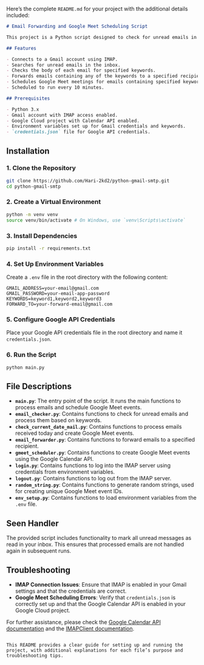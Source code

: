 Here’s the complete `README.md` for your project with the additional details included:

```markdown
# Email Forwarding and Google Meet Scheduling Script

This project is a Python script designed to check for unread emails in a Gmail account, look for specific keywords, forward those emails to a specified recipient, and schedule Google Meet meetings for them. It runs periodically using the `schedule` library.

## Features

- Connects to a Gmail account using IMAP.
- Searches for unread emails in the inbox.
- Checks the body of each email for specified keywords.
- Forwards emails containing any of the keywords to a specified recipient.
- Schedules Google Meet meetings for emails containing specified keywords.
- Scheduled to run every 10 minutes.

## Prerequisites

- Python 3.x
- Gmail account with IMAP access enabled.
- Google Cloud project with Calendar API enabled.
- Environment variables set up for Gmail credentials and keywords.
- `credentials.json` file for Google API credentials.
```
## Installation

### 1. Clone the Repository

```sh
git clone https://github.com/Hari-2kd2/python-gmail-smtp.git
cd python-gmail-smtp
```

### 2. Create a Virtual Environment

```sh
python -m venv venv
source venv/bin/activate # On Windows, use `venv\Scripts\activate`
```

### 3. Install Dependencies

```sh
pip install -r requirements.txt
```

### 4. Set Up Environment Variables

Create a `.env` file in the root directory with the following content:

```plaintext
GMAIL_ADDRESS=your-email@gmail.com
GMAIL_PASSWORD=your-email-app-password
KEYWORDS=keyword1,keyword2,keyword3
FORWARD_TO=your-forward-email@gmail.com
```

### 5. Configure Google API Credentials

Place your Google API credentials file in the root directory and name it `credentials.json`.

### 6. Run the Script

```sh
python main.py
```

## File Descriptions

- **`main.py`**: The entry point of the script. It runs the main functions to process emails and schedule Google Meet events.
- **`email_checker.py`**: Contains functions to check for unread emails and process them based on keywords.
- **`check_current_date_mail.py`**: Contains functions to process emails received today and create Google Meet events.
- **`email_forwarder.py`**: Contains functions to forward emails to a specified recipient.
- **`gmeet_scheduler.py`**: Contains functions to create Google Meet events using the Google Calendar API.
- **`login.py`**: Contains functions to log into the IMAP server using credentials from environment variables.
- **`logout.py`**: Contains functions to log out from the IMAP server.
- **`random_string.py`**: Contains functions to generate random strings, used for creating unique Google Meet event IDs.
- **`env_setup.py`**: Contains functions to load environment variables from the `.env` file.

## Seen Handler

The provided script includes functionality to mark all unread messages as read in your inbox. This ensures that processed emails are not handled again in subsequent runs.

## Troubleshooting

- **IMAP Connection Issues**: Ensure that IMAP is enabled in your Gmail settings and that the credentials are correct.
- **Google Meet Scheduling Errors**: Verify that `credentials.json` is correctly set up and that the Google Calendar API is enabled in your Google Cloud project.

For further assistance, please check the [Google Calendar API documentation](https://developers.google.com/calendar) and the [IMAPClient documentation](https://imapclient.readthedocs.io/en/latest/).

```

This README provides a clear guide for setting up and running the project, with additional explanations for each file’s purpose and troubleshooting tips.